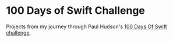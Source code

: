 # 100 Days of Swift Challenge
Projects from my journey through Paul Hudson's [100 Days Of Swift challenge](https://www.hackingwithswift.com/100).
